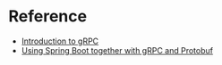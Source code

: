 # Reference
* [Introduction to gRPC](https://www.baeldung.com/grpc-introduction)
* [Using Spring Boot together with gRPC and Protobuf](https://stackoverflow.com/questions/31938242/using-spring-boot-together-with-grpc-and-protobuf)
